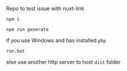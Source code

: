 Repo to test issue with nuxt-link


`npm i`

`npm run generate`

if you use Windows and has installed `php`

`run.bat`

else use another http server to host `dist` folder
